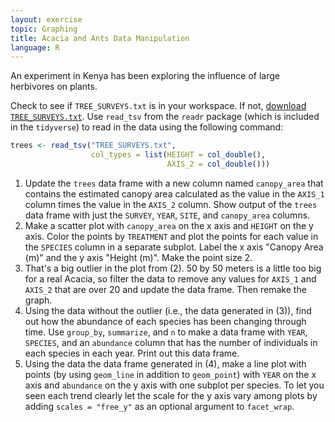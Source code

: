 ```yaml
---
layout: exercise
topic: Graphing
title: Acacia and Ants Data Manipulation
language: R
---
```


An experiment in Kenya has been exploring the influence of large herbivores on plants.

Check to see if `TREE_SURVEYS.txt` is in your workspace.
If not, [download `TREE_SURVEYS.txt`](https://ndownloader.figshare.com/files/5629536).
Use `read_tsv` from the `readr` package (which is included in the `tidyverse`) to read in the data using the following command:

```r
trees <- read_tsv("TREE_SURVEYS.txt",
                  col_types = list(HEIGHT = col_double(),
                                   AXIS_2 = col_double()))
```

1. Update the `trees` data frame with a new column named `canopy_area` that contains
   the estimated canopy area calculated as the value in the `AXIS_1` column
   times the value in the `AXIS_2` column.
   Show output of the `trees` data frame with just the `SURVEY`, `YEAR`, `SITE`, and `canopy_area` columns.
2. Make a scatter plot with `canopy_area` on the x axis and `HEIGHT` on the y
   axis. Color the points by `TREATMENT` and plot the points for each value in
   the `SPECIES` column in a separate subplot. Label the x axis "Canopy Area
   (m)" and the y axis "Height (m)". Make the point size 2.
3. That's a big outlier in the plot from (2). 50 by 50 meters is a little too
   big for a real Acacia, so filter the data to remove any values for `AXIS_1`
   and `AXIS_2` that are over 20 and update the data frame. Then remake the graph.
4. Using the data without the outlier (i.e., the data generated in (3)),
   find out how the abundance of each species has been changing through time.
   Use `group_by`, `summarize`, and `n` to make a data frame with `YEAR`,
   `SPECIES`, and an `abundance` column that has the number of individuals in
   each species in each year. Print out this data frame.
5. Using the data the data frame generated in (4),
   make a line plot with points (by using `geom_line` in addition to
   `geom_point`) with `YEAR` on the x axis and `abundance` on the y axis with
   one subplot per species. To let you seen each trend clearly let the scale for
   the y axis vary among plots by adding `scales = "free_y"` as an optional argument to `facet_wrap`.
